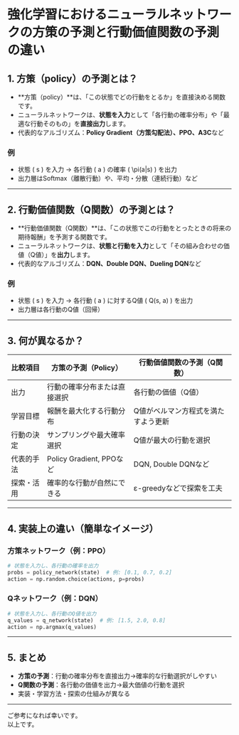 # 強化学習におけるニューラルネットワークの**方策の予測**と**行動価値関数の予測**の違い

## 1. 方策（policy）の予測とは？

- **方策（policy）**は、「この状態でどの行動をとるか」を直接決める関数です。
- ニューラルネットワークは、**状態を入力**として「各行動の確率分布」や「最適な行動そのもの」を**直接出力**します。
- 代表的なアルゴリズム：**Policy Gradient（方策勾配法）、PPO、A3C**など

### 例
- 状態 \( s \) を入力 → 各行動 \( a \) の確率 \( \pi(a|s) \) を出力
- 出力層はSoftmax（離散行動）や、平均・分散（連続行動）など

---

## 2. 行動価値関数（Q関数）の予測とは？

- **行動価値関数（Q関数）**は、「この状態でこの行動をとったときの将来の期待報酬」を予測する関数です。
- ニューラルネットワークは、**状態と行動を入力**として「その組み合わせの価値（Q値）」を**出力**します。
- 代表的なアルゴリズム：**DQN、Double DQN、Dueling DQN**など

### 例
- 状態 \( s \) を入力 → 各行動 \( a \) に対するQ値 \( Q(s, a) \) を出力
- 出力層は各行動のQ値（回帰）

---

## 3. 何が異なるか？

| 比較項目         | 方策の予測（Policy）       | 行動価値関数の予測（Q関数）   |
|------------------|---------------------------|-------------------------------|
| 出力             | 行動の確率分布または直接選択 | 各行動の価値（Q値）            |
| 学習目標         | 報酬を最大化する行動分布    | Q値がベルマン方程式を満たすよう更新 |
| 行動の決定       | サンプリングや最大確率選択   | Q値が最大の行動を選択           |
| 代表的手法       | Policy Gradient, PPOなど   | DQN, Double DQNなど            |
| 探索・活用       | 確率的な行動が自然にできる   | ε-greedyなどで探索を工夫        |

---

## 4. 実装上の違い（簡単なイメージ）

### 方策ネットワーク（例：PPO）
```python
# 状態を入力し、各行動の確率を出力
probs = policy_network(state)  # 例: [0.1, 0.7, 0.2]
action = np.random.choice(actions, p=probs)
```

### Qネットワーク（例：DQN）
```python
# 状態を入力し、各行動のQ値を出力
q_values = q_network(state)  # 例: [1.5, 2.0, 0.8]
action = np.argmax(q_values)
```

---

## 5. まとめ

- **方策の予測**：行動の確率分布を直接出力→確率的な行動選択がしやすい
- **Q関数の予測**：各行動の価値を出力→最大価値の行動を選択
- 実装・学習方法・探索の仕組みが異なる

---

ご参考になれば幸いです。  
以上です。